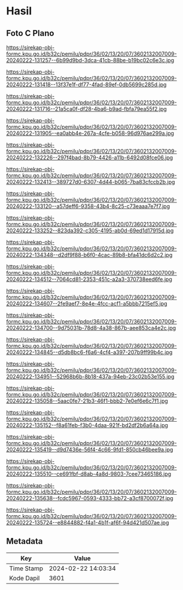 # Hasil

## Foto C Plano

https://sirekap-obj-formc.kpu.go.id/b32c/pemilu/pdpr/36/02/13/20/07/3602132007009-20240222-131257--6b99d9bd-3dca-41cb-88be-b19bc02c6e3c.jpg

https://sirekap-obj-formc.kpu.go.id/b32c/pemilu/pdpr/36/02/13/20/07/3602132007009-20240222-131418--13f37e1f-df77-4fad-89ef-0db5699c285d.jpg

https://sirekap-obj-formc.kpu.go.id/b32c/pemilu/pdpr/36/02/13/20/07/3602132007009-20240222-131716--21a5ca0f-df28-4ba6-b9ad-fbfa79ea55f2.jpg

https://sirekap-obj-formc.kpu.go.id/b32c/pemilu/pdpr/36/02/13/20/07/3602132007009-20240222-131905--ea0abb4e-267a-4cfe-b058-96d976ae299a.jpg

https://sirekap-obj-formc.kpu.go.id/b32c/pemilu/pdpr/36/02/13/20/07/3602132007009-20240222-132226--297f4bad-8b79-4426-a11b-6492d08fce06.jpg

https://sirekap-obj-formc.kpu.go.id/b32c/pemilu/pdpr/36/02/13/20/07/3602132007009-20240222-132413--389727d0-6307-4d44-b065-7ba83cfccb2b.jpg

https://sirekap-obj-formc.kpu.go.id/b32c/pemilu/pdpr/36/02/13/20/07/3602132007009-20240222-133120--a57deff6-9358-43b4-8c25-c73eaaa7e7f7.jpg

https://sirekap-obj-formc.kpu.go.id/b32c/pemilu/pdpr/36/02/13/20/07/3602132007009-20240222-133252--823da392-c305-4195-ab0d-69ed1d17915d.jpg

https://sirekap-obj-formc.kpu.go.id/b32c/pemilu/pdpr/36/02/13/20/07/3602132007009-20240222-134348--d2df9f88-b6f0-4cac-89b8-bfa41dc6d2c2.jpg

https://sirekap-obj-formc.kpu.go.id/b32c/pemilu/pdpr/36/02/13/20/07/3602132007009-20240222-134512--7064cd81-2353-451c-a2a3-370738eed6fe.jpg

https://sirekap-obj-formc.kpu.go.id/b32c/pemilu/pdpr/36/02/13/20/07/3602132007009-20240222-134607--2fe9aef7-8e4e-4fcc-acf1-a5bbb7215ef5.jpg

https://sirekap-obj-formc.kpu.go.id/b32c/pemilu/pdpr/36/02/13/20/07/3602132007009-20240222-134700--9d75031b-78d8-4a38-867b-aee853ca4e2c.jpg

https://sirekap-obj-formc.kpu.go.id/b32c/pemilu/pdpr/36/02/13/20/07/3602132007009-20240222-134845--d5db8bc6-f6a6-4cf4-a397-207b9ff99b4c.jpg

https://sirekap-obj-formc.kpu.go.id/b32c/pemilu/pdpr/36/02/13/20/07/3602132007009-20240222-134951--52968b6b-8b18-437a-94eb-23c02b53e155.jpg

https://sirekap-obj-formc.kpu.go.id/b32c/pemilu/pdpr/36/02/13/20/07/3602132007009-20240222-135058--5aac0fe7-21b3-46f1-bbb2-7e0ef6e6c7f1.jpg

https://sirekap-obj-formc.kpu.go.id/b32c/pemilu/pdpr/36/02/13/20/07/3602132007009-20240222-135152--f8a61feb-f3b0-4daa-921f-bd2df2b6a64a.jpg

https://sirekap-obj-formc.kpu.go.id/b32c/pemilu/pdpr/36/02/13/20/07/3602132007009-20240222-135419--d9d7436e-56f4-4c66-9fd1-850cb46bee9a.jpg

https://sirekap-obj-formc.kpu.go.id/b32c/pemilu/pdpr/36/02/13/20/07/3602132007009-20240222-135510--ce691fbf-d8ab-4a8d-9803-7cee73465186.jpg

https://sirekap-obj-formc.kpu.go.id/b32c/pemilu/pdpr/36/02/13/20/07/3602132007009-20240222-135638--fcdc5967-0593-4333-bb72-a3cf8700072f.jpg

https://sirekap-obj-formc.kpu.go.id/b32c/pemilu/pdpr/36/02/13/20/07/3602132007009-20240222-135724--e8844882-f4a1-4b1f-af6f-94d421d507ae.jpg


## Metadata

| Key        | Value               |
| ---------- | ------------------- |
| Time Stamp | 2024-02-22 14:03:34 |
| Kode Dapil | 3601                |



